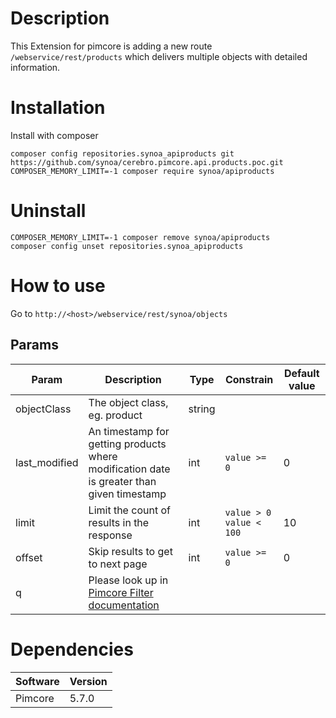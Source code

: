 # Description

This Extension for pimcore is adding a new route ```/webservice/rest/products``` which delivers multiple objects with detailed information.

# Installation

Install with composer

```
composer config repositories.synoa_apiproducts git https://github.com/synoa/cerebro.pimcore.api.products.poc.git
COMPOSER_MEMORY_LIMIT=-1 composer require synoa/apiproducts
```

# Uninstall

```
COMPOSER_MEMORY_LIMIT=-1 composer remove synoa/apiproducts
composer config unset repositories.synoa_apiproducts
```

# How to use

Go to ```http://<host>/webservice/rest/synoa/objects```

## Params

| Param | Description | Type | Constrain | Default value |
| --- | --- | --- | --- | --- |
| objectClass | The object class, eg. product | string | | |
| last_modified | An timestamp for getting products where modification date is greater than given timestamp | int | <nobr>```value >= 0```</nobr> | 0 |
| limit | Limit the count of results in the response | int | <nobr>```value > 0```</nobr><br><nobr>```value < 100```</nobr>| 10 |
| offset | Skip results to get to next page | int | <nobr>```value >= 0```</nobr> | 0 |
| q | Please look up in [Pimcore Filter documentation](https://pimcore.com/docs/5.x/Development_Documentation/Web_Services/Query_Filters.html) |

# Dependencies

| Software | Version |
| --- | --- |
| Pimcore | 5.7.0 |
